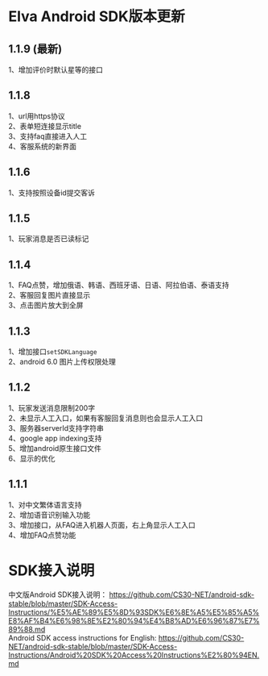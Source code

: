 # Elva Android SDK版本更新
## 1.1.9 (最新)
1、增加评价时默认星等的接口<br />
## 1.1.8
1、url用https协议<br />
2、表单短连接显示title<br />
3、支持faq直接进入人工<br />
4、客服系统的新界面
## 1.1.6 
1、支持按照设备id提交客诉<br />
## 1.1.5
1、玩家消息是否已读标记<br />
## 1.1.4
1、FAQ点赞，增加俄语、韩语、西班牙语、日语、阿拉伯语、泰语支持<br />
2、客服回复图片直接显示<br />
3、点击图片放大到全屏
## 1.1.3
  1、增加接口`setSDKLanguage`<br />
  2、android 6.0 图片上传权限处理
## 1.1.2
  1、玩家发送消息限制200字<br />
  2、未显示人工入口，如果有客服回复消息则也会显示人工入口<br />
  3、服务器serverId支持字符串<br />
  4、google app indexing支持<br />
  5、增加android原生接口文件<br />
  6、显示的优化
## 1.1.1
  1、对中文繁体语言支持<br />
  2、增加语音识别输入功能<br />
  3、增加接口，从FAQ进入机器人页面，右上角显示人工入口<br />
  4、增加FAQ点赞功能
# SDK接入说明

中文版Android SDK接入说明： https://github.com/CS30-NET/android-sdk-stable/blob/master/SDK-Access-Instructions/%E5%AE%89%E5%8D%93SDK%E6%8E%A5%E5%85%A5%E8%AF%B4%E6%98%8E%E2%80%94%E4%B8%AD%E6%96%87%E7%89%88.md <br />
Android SDK access instructions for English: https://github.com/CS30-NET/android-sdk-stable/blob/master/SDK-Access-Instructions/Android%20SDK%20Access%20Instructions%E2%80%94EN.md

